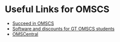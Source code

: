 # Useful Links for OMSCS

- [Succeed in OMSCS](http://omscs.wikidot.com/)
- [Software and discounts for GT OMSCS students](https://docs.google.com/spreadsheets/d/1Gk3IPDd7_WyKeSfyuxXWrh4Hkk80As82CnaOO2m750M/edit#gid=0)
- [OMSCentral](https://omscentral.com/courses)